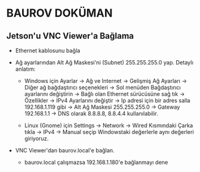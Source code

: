 # BAUROV DOKÜMAN

## Jetson'u VNC Viewer'a Bağlama
- Ethernet kablosunu bağla
- Ağ ayarlarından Alt Ağ Maskesi'ni (Subnet) 255.255.255.0 yap. Detaylı anlatım:
    - Windows için Ayarlar -> Ağ ve Internet -> Gelişmiş Ağ Ayarları -> Diğer ağ bağdaştırıcı seçenekleri -> Sol menüden Bağdaştırıcı ayarlarını değiştirin -> Bağlı olan Ethernet sürücüsüne sağ tık -> Özellikler -> IPv4 Ayarlarını değiştir -> Ip adresi için bir adres salla 192.168.1.119 gibi -> Alt Ağ Maskesi 255.255.255.0 -> Gateway 192.168.1.1 -> DNS olarak 8.8.8.8, 8.8.4.4 kullanılabilir.

    - Linux (Gnome) için Settings -> Network -> Wired Kısmındaki Çarka tıkla -> IPv4 -> Manual seçip Windowstaki değerlerle aynı değerleri giriyoruz.

- VNC Viewer'dan baurov.local'e bağlan.
    - baurov.local çalışmazsa 192.168.1.180'e bağlanmayı dene
    